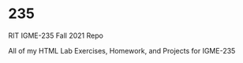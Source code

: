 # 235
RIT IGME-235 Fall 2021 Repo

All of my HTML Lab Exercises, Homework, and Projects for IGME-235
